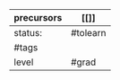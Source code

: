 | precursors | [[]]     |
| ---------- | -------- |
| status:    | #tolearn |
| #tags      |          |
| level      | #grad    |
